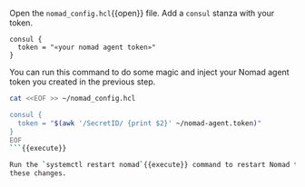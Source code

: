 <style type="text/css">
.lang-screenshot { -webkit-touch-callout: none; -webkit-user-select: none; -khtml-user-select: none; -moz-user-select: none; -ms-user-select: none; user-select: none; }
</style>

Open the `nomad_config.hcl`{{open}} file. Add a `consul` stanza with your token.

```hcl
consul {
  token = "«your nomad agent token»"
}
```

You can run this command to do some magic and inject your Nomad agent token
you created in the previous step.

```bash
cat <<EOF >> ~/nomad_config.hcl

consul {
  token = "$(awk '/SecretID/ {print $2}' ~/nomad-agent.token)"
}
EOF
```{{execute}}

Run the `systemctl restart nomad`{{execute}} command to restart Nomad to load
these changes.
